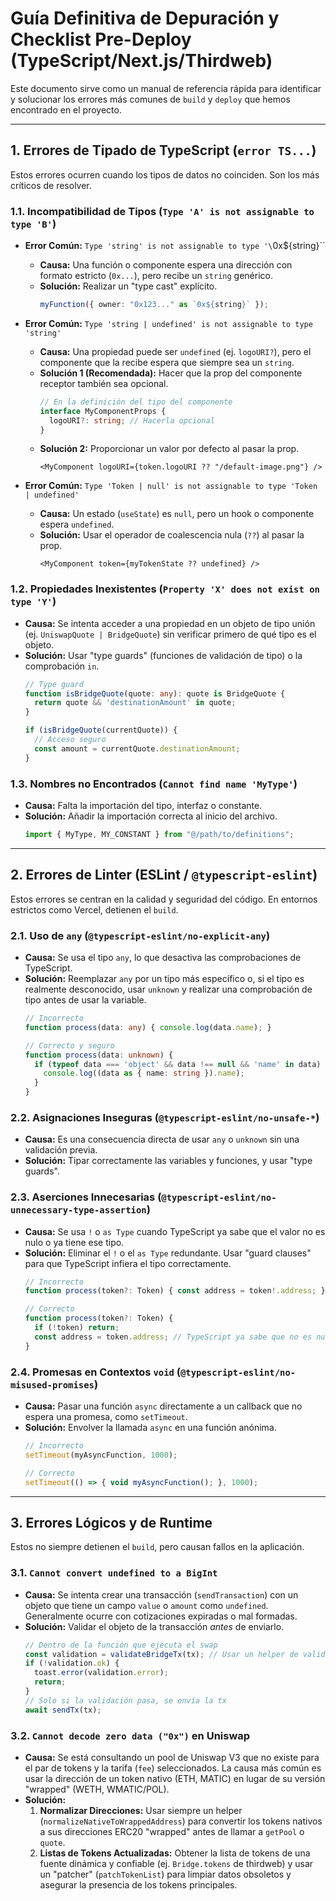 # Guía Definitiva de Depuración y Checklist Pre-Deploy (TypeScript/Next.js/Thirdweb)

Este documento sirve como un manual de referencia rápida para identificar y solucionar los errores más comunes de `build` y `deploy` que hemos encontrado en el proyecto.

---

## 1. Errores de Tipado de TypeScript (`error TS...`)

Estos errores ocurren cuando los tipos de datos no coinciden. Son los más críticos de resolver.

### 1.1. Incompatibilidad de Tipos (`Type 'A' is not assignable to type 'B'`)

*   **Error Común:** `Type 'string' is not assignable to type '\`0x\${string}\``
    *   **Causa:** Una función o componente espera una dirección con formato estricto (`0x...`), pero recibe un `string` genérico.
    *   **Solución:** Realizar un "type cast" explícito.
        ```typescript
        myFunction({ owner: "0x123..." as `0x${string}` });
        ```

*   **Error Común:** `Type 'string | undefined' is not assignable to type 'string'`
    *   **Causa:** Una propiedad puede ser `undefined` (ej. `logoURI?`), pero el componente que la recibe espera que siempre sea un `string`.
    *   **Solución 1 (Recomendada):** Hacer que la prop del componente receptor también sea opcional.
        ```typescript
        // En la definición del tipo del componente
        interface MyComponentProps {
          logoURI?: string; // Hacerla opcional
        }
        ```
    *   **Solución 2:** Proporcionar un valor por defecto al pasar la prop.
        ```typescriptreact
        <MyComponent logoURI={token.logoURI ?? "/default-image.png"} />
        ```

*   **Error Común:** `Type 'Token | null' is not assignable to type 'Token | undefined'`
    *   **Causa:** Un estado (`useState`) es `null`, pero un hook o componente espera `undefined`.
    *   **Solución:** Usar el operador de coalescencia nula (`??`) al pasar la prop.
        ```typescriptreact
        <MyComponent token={myTokenState ?? undefined} />
        ```

### 1.2. Propiedades Inexistentes (`Property 'X' does not exist on type 'Y'`)

*   **Causa:** Se intenta acceder a una propiedad en un objeto de tipo unión (ej. `UniswapQuote | BridgeQuote`) sin verificar primero de qué tipo es el objeto.
*   **Solución:** Usar "type guards" (funciones de validación de tipo) o la comprobación `in`.
    ```typescript
    // Type guard
    function isBridgeQuote(quote: any): quote is BridgeQuote {
      return quote && 'destinationAmount' in quote;
    }

    if (isBridgeQuote(currentQuote)) {
      // Acceso seguro
      const amount = currentQuote.destinationAmount;
    }
    ```

### 1.3. Nombres no Encontrados (`Cannot find name 'MyType'`)

*   **Causa:** Falta la importación del tipo, interfaz o constante.
*   **Solución:** Añadir la importación correcta al inicio del archivo.
    ```typescript
    import { MyType, MY_CONSTANT } from "@/path/to/definitions";
    ```

---

## 2. Errores de Linter (ESLint / `@typescript-eslint`)

Estos errores se centran en la calidad y seguridad del código. En entornos estrictos como Vercel, detienen el `build`.

### 2.1. Uso de `any` (`@typescript-eslint/no-explicit-any`)

*   **Causa:** Se usa el tipo `any`, lo que desactiva las comprobaciones de TypeScript.
*   **Solución:** Reemplazar `any` por un tipo más específico o, si el tipo es realmente desconocido, usar `unknown` y realizar una comprobación de tipo antes de usar la variable.
    ```typescript
    // Incorrecto
    function process(data: any) { console.log(data.name); }

    // Correcto y seguro
    function process(data: unknown) {
      if (typeof data === 'object' && data !== null && 'name' in data) {
        console.log((data as { name: string }).name);
      }
    }
    ```

### 2.2. Asignaciones Inseguras (`@typescript-eslint/no-unsafe-*`)

*   **Causa:** Es una consecuencia directa de usar `any` o `unknown` sin una validación previa.
*   **Solución:** Tipar correctamente las variables y funciones, y usar "type guards".

### 2.3. Aserciones Innecesarias (`@typescript-eslint/no-unnecessary-type-assertion`)

*   **Causa:** Se usa `!` o `as Type` cuando TypeScript ya sabe que el valor no es nulo o ya tiene ese tipo.
*   **Solución:** Eliminar el `!` o el `as Type` redundante. Usar "guard clauses" para que TypeScript infiera el tipo correctamente.
    ```typescript
    // Incorrecto
    function process(token?: Token) { const address = token!.address; }

    // Correcto
    function process(token?: Token) {
      if (!token) return;
      const address = token.address; // TypeScript ya sabe que no es nulo aquí
    }
    ```

### 2.4. Promesas en Contextos `void` (`@typescript-eslint/no-misused-promises`)

*   **Causa:** Pasar una función `async` directamente a un callback que no espera una promesa, como `setTimeout`.
*   **Solución:** Envolver la llamada `async` en una función anónima.
    ```typescript
    // Incorrecto
    setTimeout(myAsyncFunction, 1000);

    // Correcto
    setTimeout(() => { void myAsyncFunction(); }, 1000);
    ```

---

## 3. Errores Lógicos y de Runtime

Estos no siempre detienen el `build`, pero causan fallos en la aplicación.

### 3.1. `Cannot convert undefined to a BigInt`

*   **Causa:** Se intenta crear una transacción (`sendTransaction`) con un objeto que tiene un campo `value` o `amount` como `undefined`. Generalmente ocurre con cotizaciones expiradas o mal formadas.
*   **Solución:** Validar el objeto de la transacción *antes* de enviarlo.
    ```typescript
    // Dentro de la función que ejecuta el swap
    const validation = validateBridgeTx(tx); // Usar un helper de validación
    if (!validation.ok) {
      toast.error(validation.error);
      return;
    }
    // Solo si la validación pasa, se envía la tx
    await sendTx(tx);
    ```

### 3.2. `Cannot decode zero data ("0x")` en Uniswap

*   **Causa:** Se está consultando un pool de Uniswap V3 que no existe para el par de tokens y la tarifa (`fee`) seleccionados. La causa más común es usar la dirección de un token nativo (ETH, MATIC) en lugar de su versión "wrapped" (WETH, WMATIC/POL).
*   **Solución:**
    1.  **Normalizar Direcciones:** Usar siempre un helper (`normalizeNativeToWrappedAddress`) para convertir los tokens nativos a sus direcciones ERC20 "wrapped" antes de llamar a `getPool` o `quote`.
    2.  **Listas de Tokens Actualizadas:** Obtener la lista de tokens de una fuente dinámica y confiable (ej. `Bridge.tokens` de thirdweb) y usar un "patcher" (`patchTokenList`) para limpiar datos obsoletos y asegurar la presencia de los tokens principales.